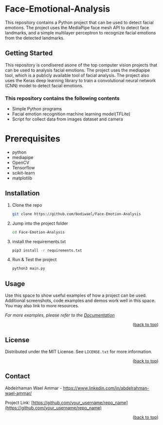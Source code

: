 # Face-Emotional-Analysis

This repository contains a Python project that can be used to detect facial emotions. The project uses the MediaPipe face mesh API to detect face landmarks, and a simple multilayer perceptron to recognize facial emotions from the detected landmarks.

<!-- GETTING STARTED -->
## Getting Started

This repository is condisered asone of the top computer vision projects that can be used to analysis facial emotions. The project uses the mediapipe tool, which is a publicly available tool of facial analysis. The project also uses the Keras deep learning library to train a convolutional neural network (CNN) model to detect facial emotions.

### This repository contains the following contents

- Simple Python programs
- Facial emotion recognition machine learning model(TFLite)
- Script for collect data from images dataset and camera

# Prerequisites

- python
- mediapipe
- OpenCV
- Tensorflow
- scikit-learn
- matplotlib

## Installation

1. Clone the repo
   ```sh
   git clone https://github.com/bodiwael/Face-Emotion-Analysis
   ```   
2. Jump into the project folder
   ```sh
   cd Face-Emotion-Analysis
   ```   
3. install the requirements.txt
   ```sh
   pip3 install -r requirements.txt
   ```  
4. Run & Test the project
   ```sh
   python3 main.py
   ```
   
## Usage

Use this space to show useful examples of how a project can be used. Additional screenshots, code examples and demos work well in this space. You may also link to more resources.

_For more examples, please refer to the [Documentation](https://example.com)_

<p align="right">(<a href="#readme-top">back to top</a>)</p>

<!-- LICENSE -->
## License

Distributed under the MIT License. See `LICENSE.txt` for more information.

<p align="right">(<a href="#readme-top">back to top</a>)</p>



<!-- CONTACT -->
## Contact

Abdelrhaman Wael Ammar - https://www.linkedin.com/in/abdelrahman-wael-ammar/

Project Link: [https://github.com/your_username/repo_name](https://github.com/your_username/repo_name)

<p align="right">(<a href="#readme-top">back to top</a>)</p>
